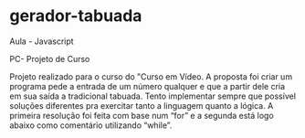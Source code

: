 # gerador-tabuada

Aula - Javascript

PC- Projeto de Curso

Projeto realizado para o curso do "Curso em Vídeo. A proposta foi criar um programa pede a entrada de um número qualquer e que a partir dele cria em sua saída a tradicional tabuada. Tento implementar sempre que possível soluções diferentes pra exercitar tanto a linguagem quanto a lógica. A primeira resolução foi feita com base num “for” e a segunda está logo abaixo como comentário utilizando “while”.
